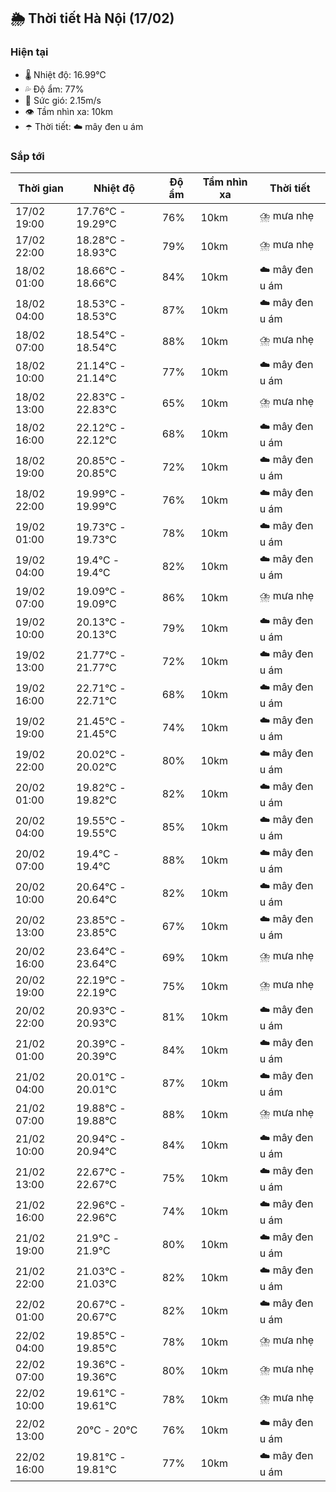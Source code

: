 ## 🌦️ Thời tiết Hà Nội (17/02)

### Hiện tại

- 🌡️ Nhiệt độ: 16.99℃
- 💦 Độ ẩm: 77%
- 💨 Sức gió: 2.15m/s
- 👁️ Tầm nhìn xa: 10km
- ☂️ Thời tiết: ☁️ mây đen u ám

### Sắp tới

| Thời gian | Nhiệt độ | Độ ẩm | Tầm nhìn xa | Thời tiết |
| --- | --- | --- | --- | --- |
| 17/02 19:00 | 17.76℃ - 19.29℃ | 76% | 10km | ⛈️ mưa nhẹ |
| 17/02 22:00 | 18.28℃ - 18.93℃ | 79% | 10km | ⛈️ mưa nhẹ |
| 18/02 01:00 | 18.66℃ - 18.66℃ | 84% | 10km | ☁️ mây đen u ám |
| 18/02 04:00 | 18.53℃ - 18.53℃ | 87% | 10km | ☁️ mây đen u ám |
| 18/02 07:00 | 18.54℃ - 18.54℃ | 88% | 10km | ⛈️ mưa nhẹ |
| 18/02 10:00 | 21.14℃ - 21.14℃ | 77% | 10km | ☁️ mây đen u ám |
| 18/02 13:00 | 22.83℃ - 22.83℃ | 65% | 10km | ⛈️ mưa nhẹ |
| 18/02 16:00 | 22.12℃ - 22.12℃ | 68% | 10km | ☁️ mây đen u ám |
| 18/02 19:00 | 20.85℃ - 20.85℃ | 72% | 10km | ☁️ mây đen u ám |
| 18/02 22:00 | 19.99℃ - 19.99℃ | 76% | 10km | ☁️ mây đen u ám |
| 19/02 01:00 | 19.73℃ - 19.73℃ | 78% | 10km | ☁️ mây đen u ám |
| 19/02 04:00 | 19.4℃ - 19.4℃ | 82% | 10km | ☁️ mây đen u ám |
| 19/02 07:00 | 19.09℃ - 19.09℃ | 86% | 10km | ⛈️ mưa nhẹ |
| 19/02 10:00 | 20.13℃ - 20.13℃ | 79% | 10km | ☁️ mây đen u ám |
| 19/02 13:00 | 21.77℃ - 21.77℃ | 72% | 10km | ☁️ mây đen u ám |
| 19/02 16:00 | 22.71℃ - 22.71℃ | 68% | 10km | ☁️ mây đen u ám |
| 19/02 19:00 | 21.45℃ - 21.45℃ | 74% | 10km | ☁️ mây đen u ám |
| 19/02 22:00 | 20.02℃ - 20.02℃ | 80% | 10km | ☁️ mây đen u ám |
| 20/02 01:00 | 19.82℃ - 19.82℃ | 82% | 10km | ☁️ mây đen u ám |
| 20/02 04:00 | 19.55℃ - 19.55℃ | 85% | 10km | ☁️ mây đen u ám |
| 20/02 07:00 | 19.4℃ - 19.4℃ | 88% | 10km | ☁️ mây đen u ám |
| 20/02 10:00 | 20.64℃ - 20.64℃ | 82% | 10km | ☁️ mây đen u ám |
| 20/02 13:00 | 23.85℃ - 23.85℃ | 67% | 10km | ☁️ mây đen u ám |
| 20/02 16:00 | 23.64℃ - 23.64℃ | 69% | 10km | ⛈️ mưa nhẹ |
| 20/02 19:00 | 22.19℃ - 22.19℃ | 75% | 10km | ⛈️ mưa nhẹ |
| 20/02 22:00 | 20.93℃ - 20.93℃ | 81% | 10km | ☁️ mây đen u ám |
| 21/02 01:00 | 20.39℃ - 20.39℃ | 84% | 10km | ☁️ mây đen u ám |
| 21/02 04:00 | 20.01℃ - 20.01℃ | 87% | 10km | ☁️ mây đen u ám |
| 21/02 07:00 | 19.88℃ - 19.88℃ | 88% | 10km | ⛈️ mưa nhẹ |
| 21/02 10:00 | 20.94℃ - 20.94℃ | 84% | 10km | ☁️ mây đen u ám |
| 21/02 13:00 | 22.67℃ - 22.67℃ | 75% | 10km | ☁️ mây đen u ám |
| 21/02 16:00 | 22.96℃ - 22.96℃ | 74% | 10km | ☁️ mây đen u ám |
| 21/02 19:00 | 21.9℃ - 21.9℃ | 80% | 10km | ☁️ mây đen u ám |
| 21/02 22:00 | 21.03℃ - 21.03℃ | 82% | 10km | ☁️ mây đen u ám |
| 22/02 01:00 | 20.67℃ - 20.67℃ | 82% | 10km | ☁️ mây đen u ám |
| 22/02 04:00 | 19.85℃ - 19.85℃ | 78% | 10km | ⛈️ mưa nhẹ |
| 22/02 07:00 | 19.36℃ - 19.36℃ | 80% | 10km | ⛈️ mưa nhẹ |
| 22/02 10:00 | 19.61℃ - 19.61℃ | 78% | 10km | ⛈️ mưa nhẹ |
| 22/02 13:00 | 20℃ - 20℃ | 76% | 10km | ☁️ mây đen u ám |
| 22/02 16:00 | 19.81℃ - 19.81℃ | 77% | 10km | ☁️ mây đen u ám |
